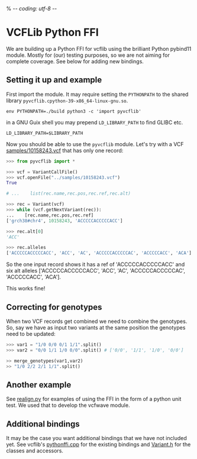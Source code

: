 % -*- coding: utf-8 -*-

# VCFLib Python FFI

We are building up a Python FFI for vcflib using the brilliant Python pybind11 module. Mostly for (our) testing purposes, so we are not aiming for complete coverage. See below for adding new bindings.

## Setting it up and example

First import the module. It may require setting the `PYTHONPATH` to the shared library `pyvcflib.cpython-39-x86_64-linux-gnu.so`.

    env PYTHONPATH=./build python3 -c 'import pyvcflib'

in a GNU Guix shell you may prepend `LD_LIBRARY_PATH` to find GLIBC etc.

    LD_LIBRARY_PATH=$LIBRARY_PATH

Now you should be able to use the `pyvcflib` module. Let's try with a VCF [samples/10158243.vcf](../../samples/10158243.vcf) that has only one record:

```python
>>> from pyvcflib import *

>>> vcf = VariantCallFile()
>>> vcf.openFile("../samples/10158243.vcf")
True

# ...    list(rec.name,rec.pos,rec.ref,rec.alt)

>>> rec = Variant(vcf)
>>> while (vcf.getNextVariant(rec)):
...    [rec.name,rec.pos,rec.ref]
['grch38#chr4', 10158243, 'ACCCCCACCCCCACC']

>>> rec.alt[0]
'ACC'

>>> rec.alleles
['ACCCCCACCCCCACC', 'ACC', 'AC', 'ACCCCCACCCCCAC', 'ACCCCCACC', 'ACA']

```

So the one input record shows it has a ref of 'ACCCCCACCCCCACC' and six alt alleles ['ACCCCCACCCCCACC', 'ACC', 'AC', 'ACCCCCACCCCCAC', 'ACCCCCACC', 'ACA'].

This works fine!

## Correcting for genotypes

When two VCF records get combined we need to combine the genotypes. So, say we have as input two variants at the same position the genotypes need to be updated:

```python
>>> var1 = "1/0 0/0 0/1 1/1".split()
>>> var2 = "0/0 1/1 1/0 0/0".split() # ['0/0', '1/1', '1/0', '0/0']

>> merge_genotypes(var1,var2)
>> "1/0 2/2 2/1 1/1".split()

```

## Another example

See [realign.py](../tests/realign.py) for examples of using the FFI in the form of a python unit test. We used that to develop the vcfwave module.

## Additional bindings

It may be the case you want additional bindings that we have not included yet. See vcflib's [pythonffi.cpp](../../src/pythonffi.cpp) for the existing bindings and [Variant.h](../../src/Variant.h) for the classes and accessors.
